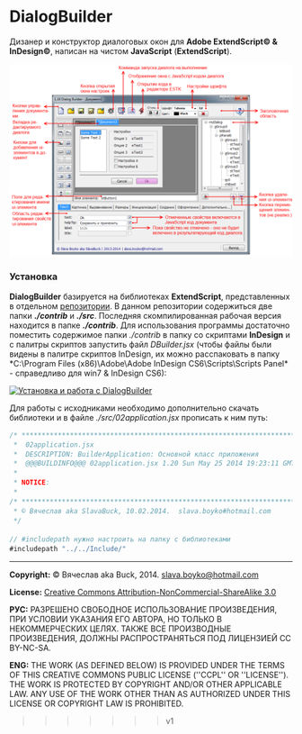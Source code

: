 DialogBuilder
=============

Дизанер и конструктор диалоговых окон для **Adobe ExtendScript© & InDesign©**, написан на чистом **JavaScript** (**ExtendScript**).

![src/doc/DBuilder_tutorial.png](src/doc/DBuilder_tutorial.png)

### Установка
**DialogBuilder** базируется на библиотеках **ExtendScript**, представленных в отдельном [репозитории](https://github.com/SlavaBuck/Includes). В данном репозитории содержиться две папки ***./contrib*** и ***./src***. Последняя скомпилированная рабочая версия находится в папке ***./contrib***. Для использования программы достаточно поместить содержимое папки *./contrib* в папку со скриптами **InDesign** и с палитры скриптов запустить файл *DBuilder.jsx* (чтобы файлы были видены в палитре скриптов InDesign, их можно расспаковать в папку *C:\Program Files (x86)\Adobe\Adobe InDesign CS6\Scripts\Scripts Panel\* - справедливо для win7 & InDesign CS6):

[![Установка и работа с DialogBuilder](https://i1.ytimg.com/vi/i6P0OuBvmqI/3.jpg?time=1401041885690)](http://youtu.be/i6P0OuBvmqI)

Для работы с исходниками необходимо дополнительно скачать библиотеки и в файле *./src/02application.jsx* прописать к ним путь:

```js
/* *************************************************************************
 *  02application.jsx
 *  DESCRIPTION: BuilderApplication: Основной класс приложения 
 *  @@@BUILDINFO@@@ 02application.jsx 1.20 Sun May 25 2014 19:23:11 GMT+0300
 * 
 * NOTICE: 
 * 
/* *************************************************************************
 * © Вячеслав aka SlavaBuck, 10.02.2014.  slava.boyko#hotmail.com
 */

// #includepath нужно настроить на папку с библиотеками
#includepath "../../Include/"
```


----------------------------------
**Copyright:** © Вячеслав aka Buck, 2014. <slava.boyko@hotmail.com>

**License:** [Creative Commons Attribution-NonCommercial-ShareAlike 3.0](http://creativecommons.org/licenses/by-nc-sa/3.0/)

**РУС:** РАЗРЕШЕНО СВОБОДНОЕ ИСПОЛЬЗОВАНИЕ ПРОИЗВЕДЕНИЯ, ПРИ УСЛОВИИ УКАЗАНИЯ ЕГО АВТОРА, НО ТОЛЬКО В НЕКОММЕРЧЕСКИХ ЦЕЛЯХ. ТАКЖЕ ВСЕ ПРОИЗВОДНЫЕ ПРОИЗВЕДЕНИЯ, ДОЛЖНЫ РАСПРОСТРАНЯТЬСЯ ПОД ЛИЦЕНЗИЕЙ CC BY-NC-SA.

**ENG:** THE WORK (AS DEFINED BELOW) IS PROVIDED UNDER THE TERMS OF THIS CREATIVE COMMONS PUBLIC LICENSE (''CCPL'' OR ''LICENSE''). THE WORK IS PROTECTED BY COPYRIGHT AND/OR OTHER APPLICABLE LAW. ANY USE OF THE WORK OTHER THAN AS AUTHORIZED UNDER THIS LICENSE OR COPYRIGHT LAW IS PROHIBITED.
>>>>>>> v1

